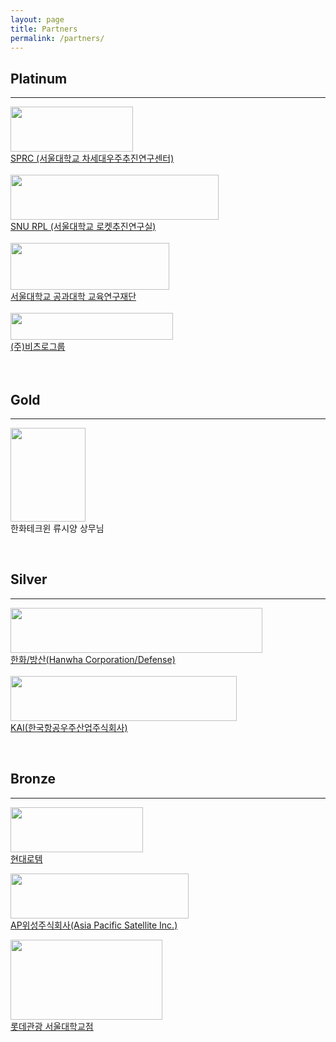 ```yaml
---
layout: page
title: Partners
permalink: /partners/
---
```


<h2>Platinum</h2> 

* * *

<img src="https://github.com/hsb6350/hanaro.github.io/blob/master/assets/logo/sprc_logo.PNG?raw=true" width="196" height="72" /><br/>
[SPRC (서울대학교 차세대우주추진연구센터)](http://sprc.snu.ac.kr)<br/><br/>
<img src="https://github.com/hsb6350/hanaro.github.io/blob/master/assets/logo/rpl_logo.PNG?raw=true" width="333" height="72" /><br/>
[SNU RPL (서울대학교 로켓추진연구실)](http://rpl.snu.ac.kr)<br/><br/>
<img src="https://github.com/hsb6350/hanaro.github.io/blob/master/assets/logo/SNUENG.PNG?raw=true" width="254" height="75" /><br/>
[서울대학교 공과대학 교육연구재단](http://engerf.snu.ac.kr/)<br/><br/>
<img src="https://github.com/hsb6350/hanaro.github.io/blob/master/assets/logo/VITZRO01.png?raw=true" width="260" height="43" /><br/>
[(주)비츠로그룹](http://www.vitzro.com/)
<br/> 
<br/>
<br/>

<h2>Gold</h2>

* * *

<img src="https://github.com/hsb6350/hanaro.github.io/blob/master/assets/logo/KakaoTalk_20170419_093334328.jpg?raw=true" width="120" height="150" /><br/>
한화테크윈 류시양 상무님

<br/>
<h2>Silver</h2> 

* * *

<img src="https://github.com/hsb6350/hanaro.github.io/blob/master/assets/logo/Hanwha Corp.Defense.jpg?raw=true" width="403" height="72" /><br/>
[한화/방산(Hanwha Corporation/Defense)](http://hanwhacorp.co.kr/defense)
<br/><br/>
<img src="https://github.com/hsb6350/hanaro.github.io/blob/master/assets/logo/KAI.PNG?raw=true" width="362" height="72" /><br/>
[KAI(한국항공우주산업주식회사)](http://www.koreaaero.com)

<br/>
<h2>Bronze</h2> 

* * *

<img src="https://github.com/hsb6350/hanaro.github.io/blob/master/assets/logo/hyundairotem.jpg?raw=true" width="212" height="72" /><br/>
[현대로템](https://www.hyundai-rotem.co.kr/)

<img src="https://github.com/hsb6350/hanaro.github.io/blob/master/assets/logo/APSI.jpg?raw=true" width="285" height="72" /><br/>
[AP위성주식회사(Asia Pacific Satellite Inc.)](http://apsi.co.kr/)

<img src="https://github.com/hsb6350/hanaro.github.io/blob/master/assets/logo/LotteTour.jpg?raw=true" width="243" height="128" /><br/>
[롯데관광 서울대학교점](http://www.lottetour.com)
